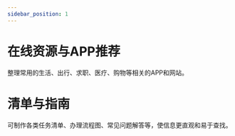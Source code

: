 ```yaml
---
sidebar_position: 1
---
```


# 在线资源与APP推荐

整理常用的生活、出行、求职、医疗、购物等相关的APP和网站。

# 清单与指南

可制作各类任务清单、办理流程图、常见问题解答等，使信息更直观和易于查找。